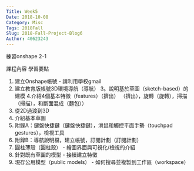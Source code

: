 ```yaml
---
Title: Week5
Date: 2018-10-08 
Category: Misc
Tags: 2018Fall
Slug: 2018-Fall-Project-Blog6
Author: 40623243
---
```


練習onshape 2-1

<!-- PELICAN_END_SUMMARY -->

課程內容
學習要點
1. 建立Onshape帳號 - 請利用學校gmail 
2. 建立教育版帳號3D環境導航（導航）
3。說明基於草圖（sketch-based）的建模
4.介紹4個基本特徵（features）（擠出） （擠出），旋轉（旋轉），掃描（掃描），和斷面混成（麵包））
5. 從2D過渡到3D 
6. 介紹基本草圖
7. 附錄A：鍵盤快捷鍵（鍵盤快捷鍵），滑鼠和觸控平面手勢（touchpad gestures），檢視工具
8. 附錄B：導航說明檔，建立帳號，訂閱計劃（訂閱計劃）
9. 圓柱薄殼（圓柱殼） - 繪圖界面與可視化/檢視的介紹
10. 針對既有草圖的模型 - 接續建立特徵
11. 現存公用模型（public models） - 如何搜尋並複製到工作區（workspace）

